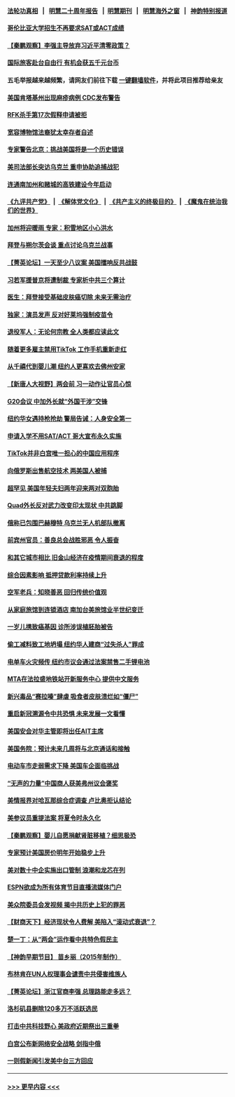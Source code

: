 #### [法轮功真相](https://github.com/gfw-breaker/truth/blob/master/README.md?t=0) &nbsp;&nbsp;|&nbsp;&nbsp; [明慧二十周年报告](https://github.com/gfw-breaker/mh-reports/blob/master/README.md?t=0) &nbsp;&nbsp;|&nbsp;&nbsp;[明慧期刊](https://github.com/gfw-breaker/mh-qikan) &nbsp;&nbsp;|&nbsp;&nbsp; [明慧海外之窗](https://github.com/gfw-breaker/mh-news/blob/master/README.md?t=0) &nbsp;&nbsp;|&nbsp;&nbsp; [神韵特别报道](https://github.com/gfw-breaker/mh-news/blob/master/shenyun.md?t=0)
#### [哥伦比亚大学招生不再要求SAT或ACT成绩](../pages/nsc412/n13942698.md?t=03041243) 
#### [【秦鹏观察】李强主导放弃习近平清零政策？](../pages/nsc412/n13942614.md?t=03041243) 
#### [国际旅客赴台自由行 有机会获五千元台币](../pages/nsc412/n13942688.md?t=03041243) 
#### 五毛举报越来越频繁，请网友们前往下载 [一键翻墙软件](https://github.com/gfw-breaker/ssr-accounts)，并将此项目推荐给亲友
#### [美国肯塔基州出现麻疹病例 CDC发布警告](../pages/nsc412/n13942616.md?t=03041243) 
#### [RFK杀手第17次假释申请被拒](../pages/nsc412/n13942678.md?t=03041243) 
#### [宽容博物馆法裔犹太幸存者自述](../pages/nsc412/n13942656.md?t=03041243) 
#### [专家警告北京：挑战美国将是一个历史错误](../pages/nsc412/n13942591.md?t=03041243) 
#### [美司法部长突访乌克兰 重申协助追捕战犯](../pages/nsc412/n13942581.md?t=03041243) 
#### [连通南加州和赌城的高铁建设今年启动](../pages/nsc412/n13942642.md?t=03041243) 
#### [《九评共产党》](https://github.com/begood0513/9ping.md/blob/master/README.md) &nbsp;|&nbsp; [《解体党文化》](../../../../jtdwh.md/blob/master/README.md)  &nbsp;|&nbsp; [《共产主义的终极目的》](../../../../gczydzjmd.md/blob/master/README.md) &nbsp;|&nbsp; [《魔鬼在统治我们的世界》](../../../../mgztzwmdsj.md/blob/master/README.md) 
#### [加州将迎暖雨 专家：积雪地区小心洪水](../pages/nsc412/n13942635.md?t=03041243) 
#### [拜登与朔尔茨会谈 重点讨论乌克兰战事](../pages/nsc412/n13942613.md?t=03041243) 
#### [【菁英论坛】一天至少八议案 美国擂响反共战鼓](../pages/nsc412/n13942561.md?t=03041243) 
#### [习若军援普京将遭制裁 专家析中共三个算计](../pages/nsc412/n13941775.md?t=03041243) 
#### [医生：拜登接受基础皮肤癌切除 未来无需治疗](../pages/nsc412/n13942582.md?t=03041243) 
#### [独家：演员发声 反对好莱坞强制疫苗令](../pages/nsc412/n13942282.md?t=03041243) 
#### [退役军人：无论何宗教 全人类都应读此文](../pages/nsc412/n13941939.md?t=03041243) 
#### [随着更多雇主禁用TikTok 工作手机重新走红](../pages/nsc412/n13942519.md?t=03041243) 
#### [从千禧代到婴儿潮 纽约人更喜欢去佛州安家](../pages/nsc412/n13942469.md?t=03041243) 
#### [【新唐人大视野】两会前 习一动作让官员心惊](../pages/nsc412/n13942364.md?t=03041243) 
#### [G20会议 中加外长就“外国干涉”交锋](../pages/nsc412/n13942524.md?t=03041243) 
#### [纽约华女遇持枪抢劫 警局告诫：人身安全第一](../pages/nsc412/n13942089.md?t=03041243) 
#### [申请入学不用SAT/ACT 哥大宣布永久实施](../pages/nsc412/n13942058.md?t=03041243) 
#### [TikTok并非白宫唯一担心的中国应用程序](../pages/nsc412/n13942494.md?t=03041243) 
#### [向俄罗斯出售航空技术 两美国人被捕](../pages/nsc412/n13942501.md?t=03041243) 
#### [超罕见 美国年轻夫妇两年迎来两对双胞胎](../pages/nsc412/n13942161.md?t=03041243) 
#### [Quad外长反对武力改变印太现状 中共跳脚](../pages/nsc412/n13942426.md?t=03041243) 
#### [俄称已包围巴赫穆特 乌克兰无人机部队撤离](../pages/nsc412/n13942287.md?t=03041243) 
#### [前宾州官员：善良总会战胜邪恶 令人振奋](../pages/nsc412/n13941846.md?t=03041243) 
#### [和其它城市相比 旧金山经济在疫情期间衰退的程度](../pages/nsc412/n13942218.md?t=03041243) 
#### [综合因素影响 抵押贷款利率持续上升](../pages/nsc412/n13942175.md?t=03041243) 
#### [空军老兵：知晓善恶 回归传统价值观](../pages/nsc412/n13940196.md?t=03041243) 
#### [从家庭旅馆到连锁酒店 南加台美旅馆业半世纪变迁](../pages/nsc412/n13942165.md?t=03041243) 
#### [一岁儿携致癌基因 诊所涉误植胚胎被告](../pages/nsc412/n13942154.md?t=03041243) 
#### [偷工减料致工地坍塌 纽约华人建商“过失杀人”罪成](../pages/nsc412/n13942075.md?t=03041243) 
#### [电单车火灾频传 纽约市议会通过法案禁售二手锂电池](../pages/nsc412/n13942077.md?t=03041243) 
#### [MTA在法拉盛地铁站开新服务中心 提供中文服务](../pages/nsc412/n13942079.md?t=03041243) 
#### [新兴毒品“赛拉嗪”肆虐 吸食者皮肤溃烂如“僵尸”](../pages/nsc412/n13942085.md?t=03041243) 
#### [重启新冠溯源令中共恐惧 未来发展一文看懂](../pages/nsc412/n13941816.md?t=03041243) 
#### [美国安会对华主管即将出任AIT主席](../pages/nsc412/n13942040.md?t=03041243) 
#### [美国务院：预计未来几周将与北京通话和接触](../pages/nsc412/n13941886.md?t=03041243) 
#### [电动车市走弱需求下降 美国车企面临挑战](../pages/nsc412/n13941949.md?t=03041243) 
#### [“无声的力量”中国商人获美弗州议会褒奖](../pages/nsc412/n13941208.md?t=03041243) 
#### [美情报界对哈瓦那综合症调查 卢比奥拒认结论](../pages/nsc412/n13941937.md?t=03041243) 
#### [美参议员重提法案 将夏令时永久化](../pages/nsc412/n13941903.md?t=03041243) 
#### [【秦鹏观察】婴儿自愿捐献肾脏移植？细思极恐](../pages/nsc412/n13941864.md?t=03041243) 
#### [专家预计美国房价明年开始稳步上升](../pages/nsc412/n13941809.md?t=03041243) 
#### [美对数十中企实施出口管制 浪潮和龙芯在列](../pages/nsc412/n13941870.md?t=03041243) 
#### [ESPN欲成为所有体育节目直播流媒体门户](../pages/nsc412/n13941891.md?t=03041243) 
#### [美众院委员会发视频 揭中共历史上犯的罪恶](../pages/nsc412/n13941865.md?t=03041243) 
#### [【财商天下】经济现状令人费解 美陷入“滚动式衰退”？](../pages/nsc412/n13941807.md?t=03041243) 
#### [楚一丁：从“两会”运作看中共特色假民主](../pages/nsc412/n13941852.md?t=03041243) 
#### [【神韵早期节目】 苗乡丽（2015年制作）](../pages/nsc412/n13941877.md?t=03041243) 
#### [布林肯在UN人权理事会谴责中共侵害维族人](../pages/nsc412/n13941841.md?t=03041243) 
#### [【菁英论坛】浙江官商李强 总理路能走多远？](../pages/nsc412/n13941788.md?t=03041243) 
#### [洛杉矶县删除120多万不活跃选民](../pages/nsc412/n13941858.md?t=03041243) 
#### [打击中共科技野心 美政府近期祭出三重拳](../pages/nsc412/n13941825.md?t=03041243) 
#### [白宫公布新网络安全战略 剑指中俄](../pages/nsc412/n13941733.md?t=03041243) 
#### [一则假新闻引发美中台三方回应](../pages/nsc412/n13941364.md?t=03041243) 

----
#### [ >>> 更早内容 <<< ](../indexes/nsc412-earlier.md)
